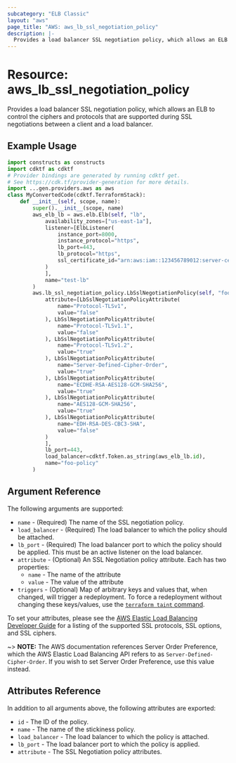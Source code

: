 ```yaml
---
subcategory: "ELB Classic"
layout: "aws"
page_title: "AWS: aws_lb_ssl_negotiation_policy"
description: |-
  Provides a load balancer SSL negotiation policy, which allows an ELB to control which ciphers and protocols are supported during SSL negotiations between a client and a load balancer.
---
```


# Resource: aws_lb_ssl_negotiation_policy

Provides a load balancer SSL negotiation policy, which allows an ELB to control the ciphers and protocols that are supported during SSL negotiations between a client and a load balancer.

## Example Usage

```python
import constructs as constructs
import cdktf as cdktf
# Provider bindings are generated by running cdktf get.
# See https://cdk.tf/provider-generation for more details.
import ...gen.providers.aws as aws
class MyConvertedCode(cdktf.TerraformStack):
    def __init__(self, scope, name):
        super().__init__(scope, name)
        aws_elb_lb = aws.elb.Elb(self, "lb",
            availability_zones=["us-east-1a"],
            listener=[ElbListener(
                instance_port=8000,
                instance_protocol="https",
                lb_port=443,
                lb_protocol="https",
                ssl_certificate_id="arn:aws:iam::123456789012:server-certificate/certName"
            )
            ],
            name="test-lb"
        )
        aws.lb_ssl_negotiation_policy.LbSslNegotiationPolicy(self, "foo",
            attribute=[LbSslNegotiationPolicyAttribute(
                name="Protocol-TLSv1",
                value="false"
            ), LbSslNegotiationPolicyAttribute(
                name="Protocol-TLSv1.1",
                value="false"
            ), LbSslNegotiationPolicyAttribute(
                name="Protocol-TLSv1.2",
                value="true"
            ), LbSslNegotiationPolicyAttribute(
                name="Server-Defined-Cipher-Order",
                value="true"
            ), LbSslNegotiationPolicyAttribute(
                name="ECDHE-RSA-AES128-GCM-SHA256",
                value="true"
            ), LbSslNegotiationPolicyAttribute(
                name="AES128-GCM-SHA256",
                value="true"
            ), LbSslNegotiationPolicyAttribute(
                name="EDH-RSA-DES-CBC3-SHA",
                value="false"
            )
            ],
            lb_port=443,
            load_balancer=cdktf.Token.as_string(aws_elb_lb.id),
            name="foo-policy"
        )
```

## Argument Reference

The following arguments are supported:

* `name` - (Required) The name of the SSL negotiation policy.
* `load_balancer` - (Required) The load balancer to which the policy
  should be attached.
* `lb_port` - (Required) The load balancer port to which the policy
  should be applied. This must be an active listener on the load
balancer.
* `attribute` - (Optional) An SSL Negotiation policy attribute. Each has two properties:
    * `name` - The name of the attribute
    * `value` - The value of the attribute
* `triggers` - (Optional) Map of arbitrary keys and values that, when changed, will trigger a redeployment. To force a redeployment without changing these keys/values, use the [`terraform taint` command](https://www.terraform.io/docs/commands/taint.html).

To set your attributes, please see the [AWS Elastic Load Balancing Developer Guide](http://docs.aws.amazon.com/ElasticLoadBalancing/latest/DeveloperGuide/elb-security-policy-table.html) for a listing of the supported SSL protocols, SSL options, and SSL ciphers.

~> **NOTE:** The AWS documentation references Server Order Preference, which the AWS Elastic Load Balancing API refers to as `Server-Defined-Cipher-Order`. If you wish to set Server Order Preference, use this value instead.

## Attributes Reference

In addition to all arguments above, the following attributes are exported:

* `id` - The ID of the policy.
* `name` - The name of the stickiness policy.
* `load_balancer` - The load balancer to which the policy is attached.
* `lb_port` - The load balancer port to which the policy is applied.
* `attribute` - The SSL Negotiation policy attributes.

<!-- cache-key: cdktf-0.17.0-pre.15 input-f21cefa509d5da3c4aad8262777201d6197e4df09247a2d7ad867e7247539d86 -->